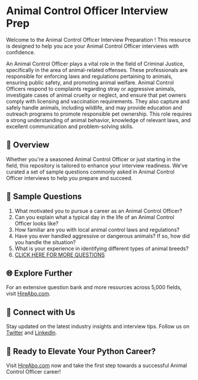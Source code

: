 # Animal Control Officer Interview Prep

Welcome to the Animal Control Officer Interview Preparation ! This resource is designed to help you ace your Animal Control Officer interviews with confidence.

An Animal Control Officer plays a vital role in the field of Criminal Justice, specifically in the area of animal-related offenses. These professionals are responsible for enforcing laws and regulations pertaining to animals, ensuring public safety, and promoting animal welfare. Animal Control Officers respond to complaints regarding stray or aggressive animals, investigate cases of animal cruelty or neglect, and ensure that pet owners comply with licensing and vaccination requirements. They also capture and safely handle animals, including wildlife, and may provide education and outreach programs to promote responsible pet ownership. This role requires a strong understanding of animal behavior, knowledge of relevant laws, and excellent communication and problem-solving skills.

## 🚀 Overview

Whether you're a seasoned Animal Control Officer or just starting in the field, this repository is tailored to enhance your interview readiness. We've curated a set of sample questions commonly asked in Animal Control Officer interviews to help you prepare and succeed.

## 📝 Sample Questions

1. What motivated you to pursue a career as an Animal Control Officer?
2. Can you explain what a typical day in the life of an Animal Control Officer looks like?
3. How familiar are you with local animal control laws and regulations?
4. Have you ever handled aggressive or dangerous animals? If so, how did you handle the situation?
5. What is your experience in identifying different types of animal breeds?
6. [CLICK HERE FOR MORE QUESTIONS](https://hireabo.com/job/9_1_18/Animal%20Control%20Officer)

## 🌐 Explore Further

For an extensive question bank and more resources across 5,000 fields, visit [HireAbo.com](https://www.hireabo.com).

## 📱 Connect with Us

Stay updated on the latest industry insights and interview tips. Follow us on [Twitter](https://twitter.com/hireabo) and [LinkedIn](https://www.linkedin.com/in/hire-abo-3609972a8/).

## 🚀 Ready to Elevate Your Python Career?

Visit [HireAbo.com](https://www.hireabo.com) now and take the first step towards a successful Animal Control Officer career!